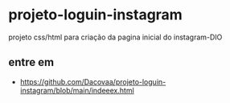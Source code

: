 # projeto-loguin-instagram
projeto css/html para criação da pagina inicial do instagram-DIO

## entre em
 - https://github.com/Dacovaa/projeto-loguin-instagram/blob/main/indeeex.html
